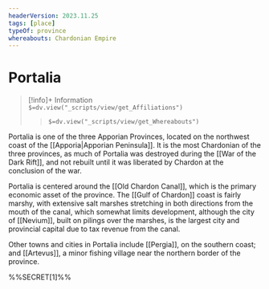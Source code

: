 ```yaml
---
headerVersion: 2023.11.25
tags: [place]
typeOf: province
whereabouts: Chardonian Empire
---
```

# Portalia
>[!info]+ Information  
> `$=dv.view("_scripts/view/get_Affiliations")`  
>> `$=dv.view("_scripts/view/get_Whereabouts")`

Portalia is one of the three Apporian Provinces, located on the northwest coast of the [[Apporia|Apporian Peninsula]]. It is the most Chardonian of the three provinces, as much of Portalia was destroyed during the [[War of the Dark Rift]], and not rebuilt until it was liberated by Chardon at the conclusion of the war. 

Portalia is centered around the [[Old Chardon Canal]], which is the primary economic asset of the province. The [[Gulf of Chardon]] coast is fairly marshy, with extensive salt marshes stretching in both directions from the mouth of the canal, which somewhat limits development, although the city of [[Nevium]], built on pilings over the marshes, is the largest city and provincial capital due to tax revenue from the canal. 

Other towns and cities in Portalia include [[Pergia]], on the southern coast; and [[Artevus]], a minor fishing village near the northern border of the province. 

%%SECRET[1]%%